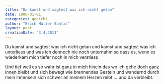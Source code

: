 ```yaml
---
title: "Du kamst und sagtest was ich nicht getan"
date: 1900-01-01
categories: gedicht
author: "Erich Müller-Santis"
layout: post
creationDate: "3.4.2011"
---
```

Du kamst und sagtest was ich nicht getan
und kamst und sagtest was ich unterliess
und was ich dennoch nie noch unternahm
so dass es, wenn es wiederkam
mich tiefer noch in mich verstiess

Und tief weil es so wahr ist ganz in mich hinein
das wo ich gehe doch ganz innen bleibt
und sich bewegt wie brennendes Gestein
und wandernd durch mein Innensein
sich schwer an meinem Herzen reibt …
und da verbleibt.
